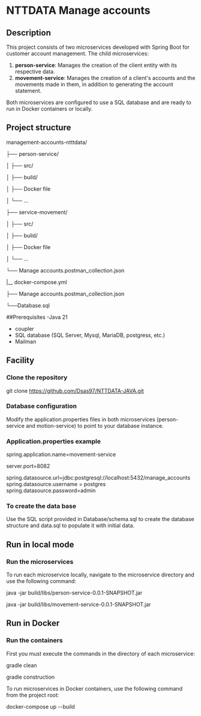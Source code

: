 # NTTDATA Manage accounts

## Description
This project consists of two microservices developed with Spring Boot for customer account management. The child microservices:

1. **person-service**: Manages the creation of the client entity with its respective data.
2. **movement-service**: Manages the creation of a client's accounts and the movements made in them, in addition to generating the account statement.

Both microservices are configured to use a SQL database and are ready to run in Docker containers or locally.

## Project structure
management-accounts-ntttdata/

├── person-service/

│ ├── src/

│ ├── build/

│ ├── Docker file

│ └── ...

├── service-movement/

│ ├── src/

│ ├── build/

│ ├── Docker file

│ └── ...

└── Manage accounts.postman_collection.json

|__ docker-compose.yml    

├── Manage accounts.postman_collection.json

└──Database.sql

##Prerequisites
-Java 21
- coupler
- SQL database (SQL Server, Mysql, MariaDB, postgress, etc.)
- Mailman


## Facility

### Clone the repository
git clone https://github.com/Dsas97/NTTDATA-JAVA.git

### Database configuration
Modify the application.properties files in both microservices (person-service and motion-service) to point to your database instance.

### Application.properties example

spring.application.name=movement-service

server.port=8082

spring.datasource.url=jdbc:postgresql://localhost:5432/manage_accounts
spring.datasource.username = postgres
spring.datasource.password=admin

### To create the data base
Use the SQL script provided in Database/schema.sql to create the database structure and data.sql to populate it with initial data.

## Run in local mode

### Run the microservices

To run each microservice locally, navigate to the microservice directory and use the following command:

java -jar build/libs/person-service-0.0.1-SNAPSHOT.jar

java -jar build/libs/movement-service-0.0.1-SNAPSHOT.jar

## Run in Docker


### Run the containers
First you must execute the commands in the directory of each microservice:

gradle clean 

gradle construction

To run microservices in Docker containers, use the following command from the project root:

docker-compose up --build
